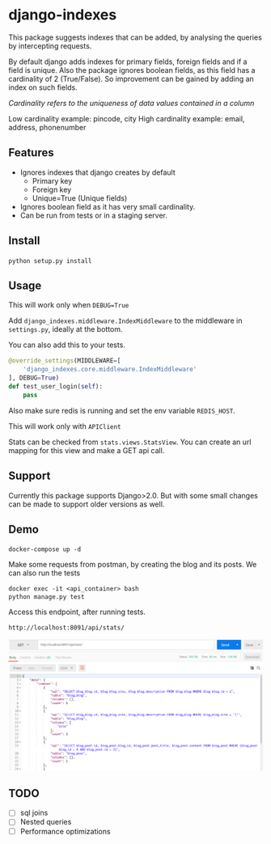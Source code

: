 # django-indexes

This package suggests indexes that can be added, by analysing the queries by intercepting requests.

By default django adds indexes for primary fields, foreign fields and if a field is unique.
Also the package ignores boolean fields, as this field has a cardinality of 2 (True/False). So
improvement can be gained by adding an index on such fields.

*Cardinality refers to the uniqueness of data values contained in a column*

Low cardinality example: pincode, city
High cardinality example: email, address, phonenumber 

## Features

- Ignores indexes that django creates by default
  - Primary key
  - Foreign key
  - Unique=True (Unique fields)
- Ignores boolean field as it has very small cardinality.
- Can be run from tests or in a staging server.

## Install

`python setup.py install`

## Usage

This will work only when `DEBUG=True`

Add `django_indexes.middleware.IndexMiddleware` to the middleware in `settings.py`, ideally at the bottom.

You can also add this to your tests.

```python
@override_settings(MIDDLEWARE=[
    'django_indexes.core.middleware.IndexMiddleware'
], DEBUG=True)
def test_user_login(self):
    pass
```

Also make sure redis is running and set the env variable `REDIS_HOST`.

This will work only with `APIClient`

Stats can be checked from `stats.views.StatsView`. You can create an url mapping for this view and
make a GET api call.

## Support

Currently this package supports Django>2.0. But with some small changes can be made to support older
versions as well.

## Demo

`docker-compose up -d`

Make some requests from postman, by creating the blog and its posts. We can also run the tests

```
docker exec -it <api_container> bash
python manage.py test
```

Access this endpoint, after running tests.
```bash
http://localhost:8091/api/stats/
```

![Alt text](https://github.com/dineshs91/django-indexes/blob/master/stats.png?raw=true "Sample screenshot")

## TODO

- [ ] sql joins
- [ ] Nested queries
- [ ] Performance optimizations
